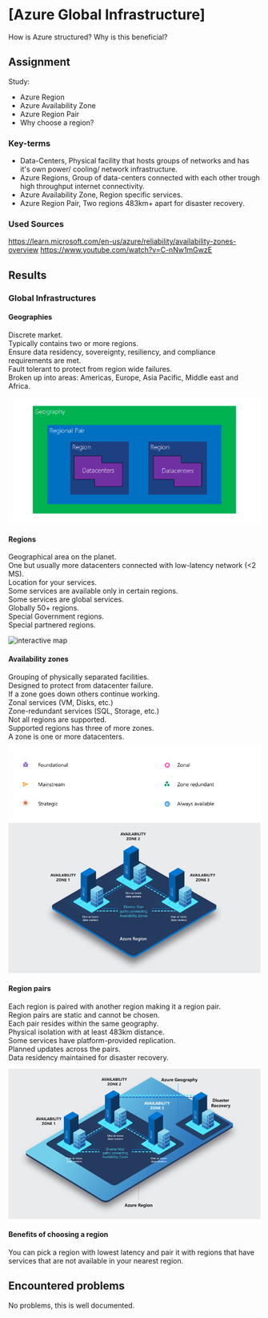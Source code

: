 # [Azure Global Infrastructure]

How is Azure structured? Why is this beneficial?

## Assignment

Study:

- Azure Region
- Azure Availability Zone
- Azure Region Pair
- Why choose a region?

### Key-terms

- Data-Centers, Physical facility that hosts groups of networks and has it's own power/ cooling/ network infrastructure.
- Azure Regions, Group of data-centers connected with each other trough high throughput internet connectivity.  
- Azure Availability Zone, Region specific services.
- Azure Region Pair, Two regions 483km+ apart for disaster recovery.

### Used Sources

https://learn.microsoft.com/en-us/azure/reliability/availability-zones-overview 
https://www.youtube.com/watch?v=C-nNw1mGwzE

## Results

### Global Infrastructures

#### Geographies

Discrete market.  
Typically contains two or more regions.  
Ensure data residency, sovereignty, resiliency, and compliance requirements are met.  
Fault tolerant to protect from region wide failures.  
Broken up into areas: Americas, Europe, Asia Pacific, Middle east and Africa.  

![Screenshot Geographies](../00_includes/AZ-01/Azure-Geographies.jpg)

#### Regions

Geographical area on the planet.  
One but usually more datacenters connected with low-latency network (<2 MS).  
Location for your services.  
Some services are available only in certain regions.  
Some services are global services.  
Globally 50+ regions.  
Special Government regions.  
Special partnered regions.  

![interactive map](https://datacenters.microsoft.com/globe/explore)

#### Availability zones

Grouping of physically separated facilities.  
Designed to protect from datacenter failure.  
If a zone goes down others continue working.  
Zonal services (VM, Disks, etc.)  
Zone-redundant services (SQL, Storage, etc.)  
Not all regions are supported.  
Supported regions has three of more zones.  
A zone is one or more datacenters.  

![Screenshot services legend](../00_includes/AZ-01/Azure_services_legend.png)
![Screenshot availability zones](../00_includes/AZ-01/Azure_availability_zones.jpg)

#### Region pairs

Each region is paired with another region making it a region pair.  
Region pairs are static and cannot be chosen.  
Each pair resides within the same geography.  
Physical isolation with at least 483km distance.  
Some services have platform-provided replication.  
Planned updates across the pairs.  
Data residency maintained for disaster recovery.

![Screenshot region pairs](../00_includes/AZ-01/Azure_region_pairs.jpg)

#### Benefits of choosing a region

You can pick a region with lowest latency and pair it with regions that have services that are not available in your nearest region.  

## Encountered problems

No problems, this is well documented.
